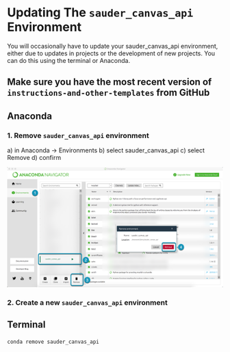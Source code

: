 # Updating The `sauder_canvas_api` Environment

You will occasionally have to update your sauder_canvas_api environment, either due to updates in projects or the development of new projects. You can do this using the terminal or Anaconda. 

## Make sure you have the most recent version of `instructions-and-other-templates` from GitHub

## Anaconda

### 1. Remove `sauder_canvas_api` environment
a) in Anaconda -> Environments
b) select sauder_canvas_api
c) select Remove
d) confirm

![](imgs/anaconda/markup_anaconda_remove_env.png)

### 2. Create a new `sauder_canvas_api` environment



## Terminal

`conda remove sauder_canvas_api`
